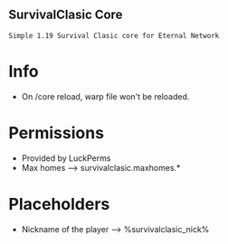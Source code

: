 ## SurvivalClasic Core

    
    Simple 1.19 Survival Clasic core for Eternal Network

# Info

- On /core reload, warp file won't be reloaded.

# Permissions

 - Provided by LuckPerms
 - Max homes --> survivalclasic.maxhomes.*

# Placeholders

 - Nickname of the player --> %survivalclasic_nick%